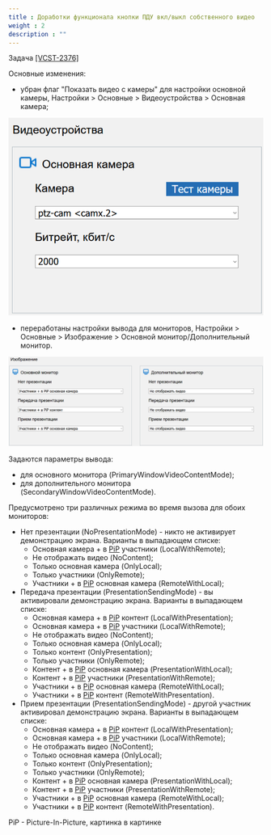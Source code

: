 ```yaml
---
title : Доработки функционала кнопки ПДУ вкл/выкл собственного видео
weight : 2
description : ""
---
```


Задача <a href="https://youtrack.protei.ru/issue/VCST-2376">[VCST-2376]</a>

Основные изменения:
- убран флаг "Показать видео с камеры" для настройки основной камеры, Настройки > Основные > Видеоустройства > Основная камера;<br>

![Текущий вид раздела](/webRTC/img/r10.1_1_checkbox.png)
- переработаны настройки вывода для мониторов, Настройки > Основные > Изображение > Основной монитор/Дополнительный монитор.<br>

![Текущий вид раздела](/webRTC/img/r10.1_1_monitors.png)

Задаются параметры вывода:
* для основного монитора (PrimaryWindowVideoContentMode);
* для дополнительного монитора (SecondaryWindowVideoContentMode).

Предусмотрено три различных режима во время вызова для обоих мониторов:
* Нет презентации (NoPresentationMode) - никто не активирует демонстрацию экрана. Варианты в выпадающем списке:
  * Основная камера + в [PiP](#pip) участники (LocalWithRemote);
  * Не отображать видео (NoContent);
  * Только основная камера (OnlyLocal);
  * Только участники (OnlyRemote);
  * Участники + в [PiP](#pip) основная камера (RemoteWithLocal);
* Передача презентации (PresentationSendingMode) - вы активировали демонстрацию экрана. Варианты в выпадающем списке:
  * Основная камера + в [PiP](#pip) контент (LocalWithPresentation);
  * Основная камера + в [PiP](#pip) участники (LocalWithRemote);
  * Не отображать видео (NoContent);
  * Только основная камера (OnlyLocal);
  * Только контент (OnlyPresentation);
  * Только участники (OnlyRemote);
  * Контент + в [PiP](#pip) основная камера (PresentationWithLocal);
  * Контент + в [PiP](#pip) участники (PresentationWithRemote);
  * Участники + в [PiP](#pip) основная камера (RemoteWithLocal);
  * Участники + в [PiP](#pip) контент (RemoteWithPresentation).
* Прием презентации (PresentationSendingMode) - другой участник активировал демонстрацию экрана. Варианты в выпадающем списке:
  * Основная камера + в [PiP](#pip) контент (LocalWithPresentation);
  * Основная камера + в [PiP](#pip) участники (LocalWithRemote);
  * Не отображать видео (NoContent);
  * Только основная камера (OnlyLocal);
  * Только контент (OnlyPresentation);
  * Только участники (OnlyRemote);
  * Контент + в [PiP](#pip) основная камера (PresentationWithLocal);
  * Контент + в [PiP](#pip) участники (PresentationWithRemote);
  * Участники + в [PiP](#pip) основная камера (RemoteWithLocal);
  * Участники + в [PiP](#pip) контент (RemoteWithPresentation).


<a name="pip">PiP</a> - Picture-In-Picture, картинка в картинке
